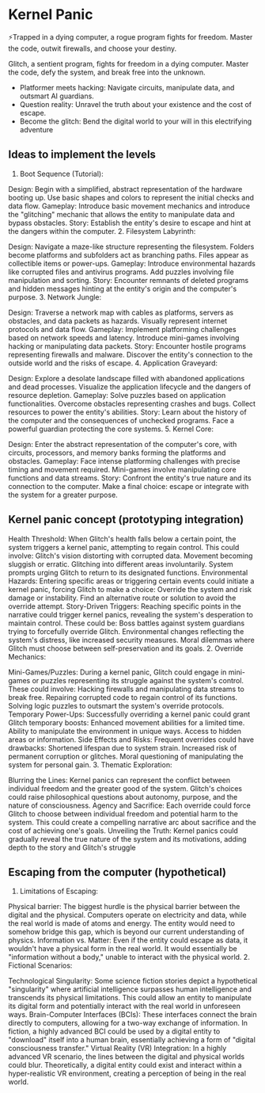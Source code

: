 # Kernel Panic

⚡️Trapped in a dying computer, a rogue program fights for freedom. Master the code, outwit firewalls, and choose your destiny.

Glitch, a sentient program, fights for freedom in a dying computer. Master the code, defy the system, and break free into the unknown.

- Platformer meets hacking: Navigate circuits, manipulate data, and outsmart AI guardians.
- Question reality: Unravel the truth about your existence and the cost of escape.
- Become the glitch: Bend the digital world to your will in this electrifying adventure

## Ideas to implement the levels
1. Boot Sequence (Tutorial):

Design: Begin with a simplified, abstract representation of the hardware booting up. Use basic shapes and colors to represent the initial checks and data flow.
Gameplay: Introduce basic movement mechanics and introduce the "glitching" mechanic that allows the entity to manipulate data and bypass obstacles.
Story: Establish the entity's desire to escape and hint at the dangers within the computer.
2. Filesystem Labyrinth:

Design: Navigate a maze-like structure representing the filesystem. Folders become platforms and subfolders act as branching paths. Files appear as collectible items or power-ups.
Gameplay: Introduce environmental hazards like corrupted files and antivirus programs. Add puzzles involving file manipulation and sorting.
Story: Encounter remnants of deleted programs and hidden messages hinting at the entity's origin and the computer's purpose.
3. Network Jungle:

Design: Traverse a network map with cables as platforms, servers as obstacles, and data packets as hazards. Visually represent internet protocols and data flow.
Gameplay: Implement platforming challenges based on network speeds and latency. Introduce mini-games involving hacking or manipulating data packets.
Story: Encounter hostile programs representing firewalls and malware. Discover the entity's connection to the outside world and the risks of escape.
4. Application Graveyard:

Design: Explore a desolate landscape filled with abandoned applications and dead processes. Visualize the application lifecycle and the dangers of resource depletion.
Gameplay: Solve puzzles based on application functionalities. Overcome obstacles representing crashes and bugs. Collect resources to power the entity's abilities.
Story: Learn about the history of the computer and the consequences of unchecked programs. Face a powerful guardian protecting the core systems.
5. Kernel Core:

Design: Enter the abstract representation of the computer's core, with circuits, processors, and memory banks forming the platforms and obstacles.
Gameplay: Face intense platforming challenges with precise timing and movement required. Mini-games involve manipulating core functions and data streams.
Story: Confront the entity's true nature and its connection to the computer. Make a final choice: escape or integrate with the system for a greater purpose.

## Kernel panic concept (prototyping integration)
Health Threshold: When Glitch's health falls below a certain point, the system triggers a kernel panic, attempting to regain control. This could involve:
Glitch's vision distorting with corrupted data.
Movement becoming sluggish or erratic.
Glitching into different areas involuntarily.
System prompts urging Glitch to return to its designated functions.
Environmental Hazards: Entering specific areas or triggering certain events could initiate a kernel panic, forcing Glitch to make a choice:
Override the system and risk damage or instability.
Find an alternative route or solution to avoid the override attempt.
Story-Driven Triggers: Reaching specific points in the narrative could trigger kernel panics, revealing the system's desperation to maintain control. These could be:
Boss battles against system guardians trying to forcefully override Glitch.
Environmental changes reflecting the system's distress, like increased security measures.
Moral dilemmas where Glitch must choose between self-preservation and its goals.
2. Override Mechanics:

Mini-Games/Puzzles: During a kernel panic, Glitch could engage in mini-games or puzzles representing its struggle against the system's control. These could involve:
Hacking firewalls and manipulating data streams to break free.
Repairing corrupted code to regain control of its functions.
Solving logic puzzles to outsmart the system's override protocols.
Temporary Power-Ups: Successfully overriding a kernel panic could grant Glitch temporary boosts:
Enhanced movement abilities for a limited time.
Ability to manipulate the environment in unique ways.
Access to hidden areas or information.
Side Effects and Risks: Frequent overrides could have drawbacks:
Shortened lifespan due to system strain.
Increased risk of permanent corruption or glitches.
Moral questioning of manipulating the system for personal gain.
3. Thematic Exploration:

Blurring the Lines: Kernel panics can represent the conflict between individual freedom and the greater good of the system. Glitch's choices could raise philosophical questions about autonomy, purpose, and the nature of consciousness.
Agency and Sacrifice: Each override could force Glitch to choose between individual freedom and potential harm to the system. This could create a compelling narrative arc about sacrifice and the cost of achieving one's goals.
Unveiling the Truth: Kernel panics could gradually reveal the true nature of the system and its motivations, adding depth to the story and Glitch's struggle

## Escaping from the computer (hypothetical)
1. Limitations of Escaping:

Physical barrier: The biggest hurdle is the physical barrier between the digital and the physical. Computers operate on electricity and data, while the real world is made of atoms and energy. The entity would need to somehow bridge this gap, which is beyond our current understanding of physics.
Information vs. Matter: Even if the entity could escape as data, it wouldn't have a physical form in the real world. It would essentially be "information without a body," unable to interact with the physical world.
2. Fictional Scenarios:

Technological Singularity: Some science fiction stories depict a hypothetical "singularity" where artificial intelligence surpasses human intelligence and transcends its physical limitations. This could allow an entity to manipulate its digital form and potentially interact with the real world in unforeseen ways.
Brain-Computer Interfaces (BCIs): These interfaces connect the brain directly to computers, allowing for a two-way exchange of information. In fiction, a highly advanced BCI could be used by a digital entity to "download" itself into a human brain, essentially achieving a form of "digital consciousness transfer."
Virtual Reality (VR) Integration: In a highly advanced VR scenario, the lines between the digital and physical worlds could blur. Theoretically, a digital entity could exist and interact within a hyper-realistic VR environment, creating a perception of being in the real world.